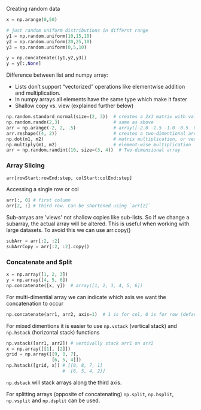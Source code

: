 Creating random data
````Python
x = np.arange(0,50)

# just random uniform distributions in differnt range
y1 = np.random.uniform(10,15,10)
y2 = np.random.uniform(20,25,10)
y3 = np.random.uniform(0,5,10)

y = np.concatenate((y1,y2,y3))
y = y[:,None]
````

Difference between list and numpy array:  
* Lists don’t support “vectorized” operations like elementwise addition and multiplication.
* In numpy arrays all elements have the same type which make it faster
* Shallow copy vs. view (explained further below)
````Python
np.random.standard_normal(size=(2, 3))  # creates a 2x3 matrix with values from standard normal distribution
np.random.randn(2,3)                    # same as above
arr = np.arange(-2, 2, .5)              # array([-2.0 -1.5 -1.0 -0.5  0.0  0.5  1.0  1.5])
arr.reshape((4, 2))                     # creates a two-dimentional array of 4 rows and 2 cols
np.dot(m1, m2)                          # matrix multiplication, or vector dot product
np.multiply(m1, m2)                     # element-wise multiplication
arr = np.random.randint(10, size=(3, 4))  # Two-dimensional array
````
### Array Slicing ###
````Python
arr[rowStart:rowEnd:step, colStart:colEnd:step]
````
Accessing a single row or col
````Python
arr[:, 0] # first column
arr[2, :] # third row. Can be shortened using `arr[2]`
````
Sub-arryas are 'views' not shallow copies like sub-lists. So if we change a subarray, the actual array will be altered. 
This is useful when working with large datasets. To avoid this we can use arr.copy()
````Python
subArr = arr[:2, :2]
subArrCopy = arr[:2, :2].copy()
````
### Concatenate and Split ###
````Python
x = np.array([1, 2, 3])
y = np.array([4, 5, 6])
np.concatenate([x, y])  # array([1, 2, 3, 4, 5, 6])
````
For multi-dimential array we can indicate which axis we want the concatenation to occur
````Python
np.concatenate(arr1, arr2, axis=1)  # 1 is for col, 0 is for row (default)
````
For mixed dimentions it is easier to use `np.vstack` (vertical stack) and `np.hstack` (horizontal stack) functions
````Python
np.vstack([arr1, arr2]) # vertivally stack arr1 on arr2
x = np.array([[1], [2]])
grid = np.array([[9, 8, 7],
                 [6, 5, 4]])
np.hstack([grid, x]) # [[9, 8, 7, 1]
                     #  [6, 5, 4, 2]]
````
`np.dstack` will stack arrays along the third axis.  

For splitting arrays (opposite of concatenating) `np.split`, `np.hsplit`, `np.vsplit` and `np.dsplit` can be used.

